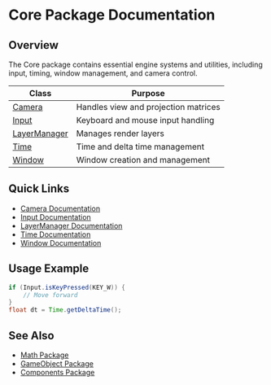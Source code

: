 # Core Package Documentation

## Overview
The Core package contains essential engine systems and utilities, including input, timing, window management, and camera control.

| Class | Purpose |
|-------|---------|
| [Camera](Camera.md) | Handles view and projection matrices |
| [Input](Input.md) | Keyboard and mouse input handling |
| [LayerManager](LayerManager.md) | Manages render layers |
| [Time](Time.md) | Time and delta time management |
| [Window](Window.md) | Window creation and management |

## Quick Links
- [Camera Documentation](Camera.md)
- [Input Documentation](Input.md)
- [LayerManager Documentation](LayerManager.md)
- [Time Documentation](Time.md)
- [Window Documentation](Window.md)

## Usage Example
```java
if (Input.isKeyPressed(KEY_W)) {
    // Move forward
}
float dt = Time.getDeltaTime();
```

## See Also
- [Math Package](../Math/README.md)
- [GameObject Package](../GameObject/README.md)
- [Components Package](../Components/README.md)

